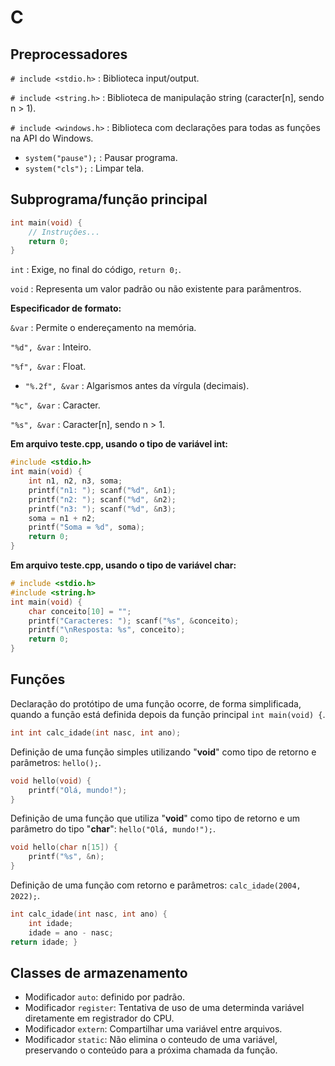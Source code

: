 # C
## Preprocessadores
`# include <stdio.h>` : Biblioteca input/output.

`# include <string.h>` : Biblioteca de manipulação string (caracter[n], sendo n  > 1).

`# include <windows.h>` : Biblioteca com declarações para todas as funções na API do Windows.
* `system("pause");` : Pausar programa.
* `system("cls");` : Limpar tela.


## Subprograma/função principal
``` c
int main(void) {
	// Instruções...
	return 0;
}
```
`int` : Exige, no final do código, `return 0;`.

`void` : Representa um valor padrão ou não existente para parâmentros.

**Especificador de formato:**

`&var` : Permite o endereçamento na memória.

`"%d", &var` : Inteiro.

`"%f", &var` : Float.
* `"%.2f", &var` : Algarismos antes da vírgula (decimais).

`"%c", &var` : Caracter.

`"%s", &var` : Caracter[n], sendo n > 1.

**Em arquivo teste.cpp, usando o tipo de variável int:**
``` c
#include <stdio.h>
int main(void) {
	int n1, n2, n3, soma;
	printf("n1: "); scanf("%d", &n1);
	printf("n2: "); scanf("%d", &n2);
	printf("n3: "); scanf("%d", &n3);
	soma = n1 + n2;
	printf("Soma = %d", soma);
	return 0;
}
```
**Em arquivo teste.cpp, usando o tipo de variável char:**
``` c
# include <stdio.h>
#include <string.h>
int main(void) {
    char conceito[10] = "";
    printf("Caracteres: "); scanf("%s", &conceito);
    printf("\nResposta: %s", conceito);
    return 0;
}
```


## Funções
Declaração do protótipo de uma função ocorre, de forma simplificada, quando a função está definida depois da função principal `int main(void) {`.
``` c
int int calc_idade(int nasc, int ano);
```
Definição de uma função simples utilizando "**void**" como tipo de retorno e parâmetros: `hello();`.
``` c
void hello(void) {
	printf("Olá, mundo!");
}
```
Definição de uma função que utiliza "**void**" como tipo de retorno e um parâmetro do tipo "**char**": `hello("Olá, mundo!");`.
``` c
void hello(char n[15]) {
	printf("%s", &n);
}
```
Definição de uma função com retorno e parâmetros: `calc_idade(2004, 2022);`.
``` c
int calc_idade(int nasc, int ano) {
	int idade;
	idade = ano - nasc;
return idade; }
```


## Classes de armazenamento
* Modificador `auto`: definido por padrão.
* Modificador `register`: Tentativa de uso de uma determinda variável diretamente em registrador do CPU.
* Modificador `extern`: Compartilhar uma variável entre arquivos.
* Modificador `static`: Não elimina o conteudo de uma variável, preservando o conteúdo para a próxima chamada da função.
